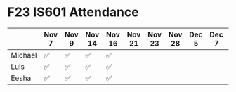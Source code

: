 # F23 IS601 Attendance
|       |Nov 7  |Nov 9  |Nov 14  |Nov 16  |Nov 21  |Nov 23  |Nov 28  |Dec 5  |Dec 7  |Dec 12|
|-------|-------|-------|--------|--------|--------|--------|--------|-------|-------|------|
|Michael|✅     |✅      |✅      |✅      |        |        |        |       |       |      |    
|Luis   |✅     |✅      |✅      |✅      |        |        |        |       |       |      | 
|Eesha  |✅     |✅      |✅      |✅        |        |        |        |       |       |      |
